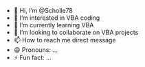 - 👋 Hi, I’m @Scholle78
- 👀 I’m interested in VBA coding
- 🌱 I’m currently learning VBA
- 💞️ I’m looking to collaborate on VBA projects
- 📫 How to reach me direct message
- 😄 Pronouns: ...
- ⚡ Fun fact: ...

<!---
Scholle78/Scholle78 is a ✨ special ✨ repository because its `README.md` (this file) appears on your GitHub profile.
You can click the Preview link to take a look at your changes.
--->

